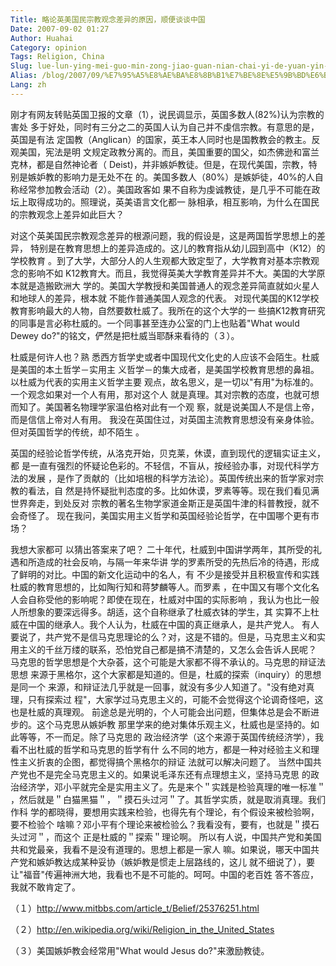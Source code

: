```yaml
---
Title: 略论英美国民宗教观念差异的原因，顺便谈谈中国
Date: 2007-09-02 01:27
Author: Huahai
Category: opinion
Tags: Religion, China
Slug: lue-lun-ying-mei-guo-min-zong-jiao-guan-nian-chai-yi-de-yuan-yin-shun-bian-tan-tan-zhong-guo
Alias: /blog/2007/09/%E7%95%A5%E8%AE%BA%E8%8B%B1%E7%BE%8E%E5%9B%BD%E6%B0%91%E5%AE%97%E6%95%99%E8%A7%82%E5%BF%B5%E5%B7%AE%E5%BC%82%E7%9A%84%E5%8E%9F%E5%9B%A0%EF%BC%8C%E9%A1%BA%E4%BE%BF%E8%B0%88%E8%B0%88%E4%B8%AD%E5%9B%BD
Lang: zh
---
```


刚才有网友转贴英国卫报的文章（1），说民调显示，英国多数人(82%)认为宗教的害处 多于好处，同时有三分之二的英国人认为自己并不虔信宗教。有意思的是，英国是有法 定国教（Anglican）的国家，英王本人同时也是国教教会的教主。反观美国，宪法是明 文规定政教分离的。而且，美国重要的国父，如杰佛逊和富兰克林，都是自然神论者（ Deist)，并非嫉妒教徒。但是，在现代美国，宗教，特别是嫉妒教的影响力是无处不在 的。美国多数人（80%）是嫉妒徒，40%的人自称经常参加教会活动（2）。美国政客如 果不自称为虔诚教徒，是几乎不可能在政坛上取得成功的。照理说，英美语言文化都一 脉相承，相互影响，为什么在国民的宗教观念上差异如此巨大？

对这个英美国民宗教观念差异的根源问题，我的假设是，这是两国哲学思想上的差异， 特别是在教育思想上的差异造成的。这儿的教育指从幼儿园到高中（K12）的学校教育 。到了大学，大部分人的人生观都大致定型了，大学教育对基本宗教观念的影响不如 K12教育大。而且，我觉得英美大学教育差异并不大。美国的大学原本就是造搬欧洲大 学的。美国大学教授和美国普通人的观念差异简直就如火星人和地球人的差异，根本就 不能作普通美国人观念的代表。 对现代美国的K12学校教育影响最大的人物，自然要数杜威了。我所在的这个大学的一 些搞K12教育研究的同事是言必称杜威的。一个同事甚至连办公室的门上也贴着"What would Dewey do?"的铭文，俨然是把杜威当耶酥来看待的（３）。

杜威是何许人也？熟 悉西方哲学史或者中国现代文化史的人应该不会陌生。杜威是美国的本土哲学－实用主 义哲学－的集大成者，是美国学校教育思想的鼻祖。以杜威为代表的实用主义哲学主要 观点，故名思义，是一切以"有用"为标准的。一个观念如果对一个人有用，那对这个人 就是真理。其对宗教的态度，也就可想而知了。美国著名物理学家温伯格对此有一个观 察，就是说美国人不是信上帝，而是信信上帝对人有用。 我没在英国住过，对英国主流教育思想没有亲身体验。但对英国哲学的传统，却不陌生 。

英国的经验论哲学传统，从洛克开始，贝克莱，休谟，直到现代的逻辑实证主义，都 是一直有强烈的怀疑论色彩的。不轻信，不盲从，按经验办事，对现代科学方法的发展 ，是作了贡献的（比如培根的科学方法论）。英国传统出来的哲学家对宗教的看法，自 然是持怀疑批判态度的多。比如休谟，罗素等等。现在我们看见满世界奔走，到处反对 宗教的著名生物学家道金斯正是英国牛津的科普教授，就不会奇怪了。 现在我问，美国实用主义哲学和英国经验论哲学，在中国哪个更有市场？

我想大家都可 以猜出答案来了吧？ 二十年代，杜威到中国讲学两年，其所受的礼遇和所造成的社会反响，与隔一年来华讲 学的罗素所受的先热后冷的待遇，形成了鲜明的对比。中国的新文化运动中的名人，有 不少是接受并且积极宣传和实践杜威的教育思想的，比如陶行知和蒋梦麟等人。而罗素 ，在中国又有哪个文化名人会自称受他的影响呢？即使在现在，杜威对中国的实际影响 ，我认为也比一般人所想象的要深远得多。胡适，这个自称继承了杜威衣钵的学生，其 实算不上杜威在中国的继承人。我个人认为，杜威在中国的真正继承人，是共产党人。 有人要说了，共产党不是信马克思理论的么？对，这是不错的。但是，马克思主义和实 用主义的千丝万缕的联系，恐怕党自己都是搞不清楚的，又怎么会告诉人民呢？ 马克思的哲学思想是个大杂荟，这个可能是大家都不得不承认的。马克思的辩证法思想 来源于黑格尔，这个大家都是知道的。但是，杜威的探索（inquiry）的思想是同一个 来源，和辩证法几乎就是一回事，就没有多少人知道了。"没有绝对真理，只有探索过 程"，大家学过马克思主义的，可能不会觉得这个论调奇怪吧，这也是杜威的真理观。 前途总是光明的，个人可能会出问题，但集体总是会不断进步的。这个马克思从嫉妒教 那里学来的绝对集体乐观主义，杜威也是坚持的。如此等等，不一而足。除了马克思的 政治经济学（这个来源于英国传统经济学），我看不出杜威的哲学和马克思的哲学有什 么不同的地方，都是一种对经验主义和理性主义折衷的企图，都觉得搞个黑格尔的辩证 法就可以解决问题了。 当然中国共产党也不是完全马克思主义的。如果说毛泽东还有点理想主义，坚持马克思 的政治经济学，邓小平就完全是实用主义了。先是来个＂实践是检验真理的唯一标准＂ ，然后就是＂白猫黑猫＂，＂摸石头过河＂了。其哲学实质，就是取消真理。我们作科 学的都晓得，要想用实践来检验，也得先有个理论，有个假设来被检验啊，要不检验个 啥嘛？邓小平有个理论来被检验么？我看没有，要有，也就是＂摸石头过河＂，而这个 正是杜威的＂探索＂理论啊。 所以有人说，中国共产党和美国共和党最亲，我看不是没有道理的。思想上都是一家人 嘛。如果说，哪天中国共产党和嫉妒教达成某种妥协（嫉妒教是惯走上层路线的，这儿 就不细说了），要让"福音"传遍神洲大地，我看也不是不可能的。呵呵。中国的老百姓 答不答应，我就不敢肯定了。

（１）<http://www.mitbbs.com/article_t/Belief/25376251.html>

（２）<http://en.wikipedia.org/wiki/Religion_in_the_United_States>

（３）美国嫉妒教会经常用"What would Jesus do?"来激励教徒。
